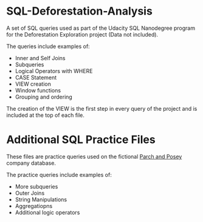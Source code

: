 # SQL-Deforestation-Analysis
A set of SQL queries used as part of the Udacity SQL Nanodegree program for the Deforestation Exploration project (Data not included).

The queries include examples of:
- Inner and Self Joins
- Subqueries
- Logical Operators with WHERE
- CASE Statement
- VIEW creation
- Window functions
- Grouping and ordering

The creation of the VIEW is the first step in every query of the project and is included at the top of each file.


# Additional SQL Practice Files
These files are practice queries used on the fictional [Parch and Posey](https://github.com/m-soro/Business-Analytics/blob/main/SQL-for-Data-Analysis/L1-Basic-SQL/Misc/parch-and-posey.sql) company database. 

The practice queries include examples of:
- More subqueries
- Outer Joins
- String Manipulations
- Aggregatiopns
- Additional logic operators
